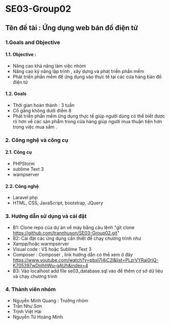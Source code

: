 # SE03-Group02
## Tên đề tài : Ứng dụng web bán đồ điện tử
### 1.Goals and Objective
#### 1.1. Objective : 
* Nâng cao khả năng làm việc nhóm
* Nâng cao kỹ năng lập trình , xây dựng và phát triền phần mềm
* Phát triền phần mềm để ứng dụng vào thực tế tại các cửa hàng bán đồ điện tử
#### 1.2. Goals
* Thời gian hoàn thành : 3 tuần
* Cố gắng không dưới điểm 8
* Phát triển phần mềm ứng dụng thực tế giúp người dùng có thể biết được rõ hơn về các sản phẩm trong cửa hàng giúp người mua thuận tiện hơn trong việc mua sắm .
### 2. Công nghệ và công cụ
#### 2.1. Công cụ
* PHPStorm
* sublime Text 3
* wampserver
#### 2.2. Công nghệ
* Laravel php
* HTML, CSS, JavaScript, bootstrap, JQuery
### 3. Hướng dẫn sử dụng và cài đặt
* B1: Clone repo của dự án về máy bằng câu lệnh "git clone https://github.com/trannhuson/SE03-Group02.git"
* B2: Cài đặt các ứng dụng cần thiết để chạy chương trình như
* Xampp/hoặc warmpserver
* Visual code : VS hoặc Sublime Text 3
* Composer : Composer , link hướng dẫn có thể xem ở đây https://www.youtube.com/watch?v=pbxI7I4iC2I&list=PLzrVYRai0riQ-K705397wDnlhhWu-gAUh&index=4
* B3: Vào localhost add file se03_database.sql vào để thêm cơ sở dữ liệu và chạy chương trình
### 4. Thành viên nhóm
* Nguyễn Minh Quang : Trưởng nhóm
* Trần Như Sơn
* Trịnh Việt Hải
* Nguyễn Tử Hoàng Minh
